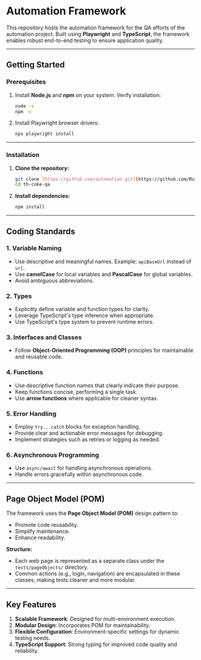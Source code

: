 #  Automation Framework

This repository hosts the automation framework for the QA efforts of the automation project. Built using **Playwright** and **TypeScript**, the framework enables robust end-to-end testing to ensure application quality.

---

## **Getting Started**

### **Prerequisites**
1. Install **Node.js** and **npm** on your system.
   Verify installation:
   ```bash
   node -v
   npm -v
   ```
2. Install Playwright browser drivers:
   ```bash
   npx playwright install
   ```

---

### **Installation**
1. **Clone the repository:**
   ```bash
   git clone [https://github.com/automation.git](https://github.com/Ruturaj0861/automation.git) (using HTTPS)
   cd th-coke-qa
   ```

2. **Install dependencies:**
   ```bash
   npm install
   ```

---

## **Coding Standards**

### **1. Variable Naming**
- Use descriptive and meaningful names.
  Example: `apiBaseUrl` instead of `url`.
- Use **camelCase** for local variables and **PascalCase** for global variables.
- Avoid ambiguous abbreviations.

### **2. Types**
- Explicitly define variable and function types for clarity.
- Leverage TypeScript's type inference when appropriate.
- Use TypeScript's type system to prevent runtime errors.

### **3. Interfaces and Classes**
- Follow **Object-Oriented Programming (OOP)** principles for maintainable and reusable code.

### **4. Functions**
- Use descriptive function names that clearly indicate their purpose.
- Keep functions concise, performing a single task.
- Use **arrow functions** where applicable for cleaner syntax.

### **5. Error Handling**
- Employ `try...catch` blocks for exception handling.
- Provide clear and actionable error messages for debugging.
- Implement strategies such as retries or logging as needed.

### **6. Asynchronous Programming**
- Use `async/await` for handling asynchronous operations.
- Handle errors gracefully within asynchronous code.

---

## **Page Object Model (POM)**
The framework uses the **Page Object Model (POM)** design pattern to:
- Promote code reusability.
- Simplify maintenance.
- Enhance readability.

**Structure:**
- Each web page is represented as a separate class under the `tests/pageObjects/` directory.
- Common actions (e.g., login, navigation) are encapsulated in these classes, making tests cleaner and more modular.

---

## **Key Features**
1. **Scalable Framework**: Designed for multi-environment execution.
2. **Modular Design**: Incorporates POM for maintainability.
3. **Flexible Configuration**: Environment-specific settings for dynamic testing needs.
4. **TypeScript Support**: Strong typing for improved code quality and reliability.
